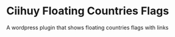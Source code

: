 # Ciihuy Floating Countries Flags
A wordpress plugin that shows floating countries flags with links
